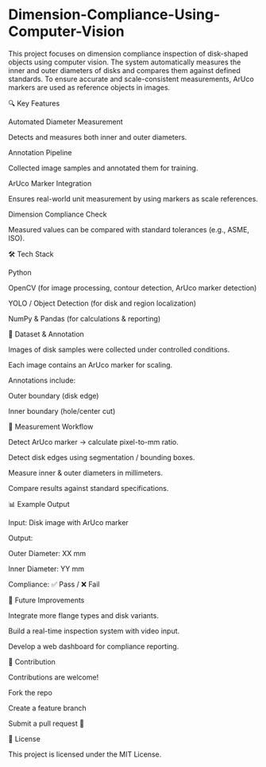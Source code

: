 # Dimension-Compliance-Using-Computer-Vision
This project focuses on dimension compliance inspection of disk-shaped objects using computer vision. The system automatically measures the inner and outer diameters of disks and compares them against defined standards.
To ensure accurate and scale-consistent measurements, ArUco markers are used as reference objects in images.

🔍 Key Features

Automated Diameter Measurement

Detects and measures both inner and outer diameters.

Annotation Pipeline

Collected image samples and annotated them for training.

ArUco Marker Integration

Ensures real-world unit measurement by using markers as scale references.

Dimension Compliance Check

Measured values can be compared with standard tolerances (e.g., ASME, ISO).

🛠️ Tech Stack

Python

OpenCV (for image processing, contour detection, ArUco marker detection)

YOLO / Object Detection (for disk and region localization)

NumPy & Pandas (for calculations & reporting)

📂 Dataset & Annotation

Images of disk samples were collected under controlled conditions.

Each image contains an ArUco marker for scaling.

Annotations include:

Outer boundary (disk edge)

Inner boundary (hole/center cut)

📏 Measurement Workflow

Detect ArUco marker → calculate pixel-to-mm ratio.

Detect disk edges using segmentation / bounding boxes.

Measure inner & outer diameters in millimeters.

Compare results against standard specifications.

📊 Example Output

Input: Disk image with ArUco marker

Output:

Outer Diameter: XX mm

Inner Diameter: YY mm

Compliance: ✅ Pass / ❌ Fail

🚀 Future Improvements

Integrate more flange types and disk variants.

Build a real-time inspection system with video input.

Develop a web dashboard for compliance reporting.

🤝 Contribution

Contributions are welcome!

Fork the repo

Create a feature branch

Submit a pull request 🚀

📜 License

This project is licensed under the MIT License.
